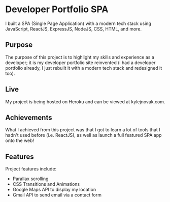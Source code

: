 # Developer Portfolio SPA
I built a SPA (Single Page Application) with a modern tech stack using JavaScript, ReactJS, ExpressJS, NodeJS, CSS, HTML, and more.

## Purpose
The purpose of this project is to highlight my skills and experience as a developer; it is my developer portfolio site reinvented (i had a developer portfolio already, I just rebuilt it with a modern tech stack and redesigned it too).

## Live
My project is being hosted on Heroku and can be viewed at kylejnovak.com.

## Achievements
What I achieved from this project was that I got to learn a lot of tools that I hadn't used before (i.e. ReactJS), as well as launch a full featured SPA app onto the web!

## Features
Project features include:
- Parallax scrolling
- CSS Transitions and Animations
- Google Maps API to display my location
- Gmail API to send email via a contact form
